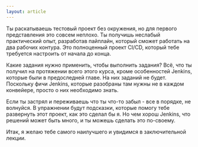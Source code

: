 ```yaml
---
layout: article
---
```

Ты раскатываешь тестовый проект без окружения, но для первого представления это совсем неплохо. Ты получишь неслабый практический опыт, разработав пайплайн, который сможет работать на два рабочих контура. Это полноценный проект CI/CD, который тебе требуется настроить от начала до конца.

Какие задания нужно применить, чтобы выполнить задания? Всё, что ты получил на протяжении всего этого курса, кроме особенностей Jenkins, которые были в предоследней главе. На них заданий не будет. Поскольку фичи Jenkins, которые разобраны там нужны не в каждом конвейере, просто о них необходимо знать.

Если ты застрял и переживаешь что ты что-то забыл - все в порядке, не волнуйся. В упражнении будут подсказки, которые помогу тебе развернуть этот проект, как это сделал бы я. Но чем хорош Jenkins, что решений может быть много, и ты можешь сделать это по-своему.

Итак, я желаю тебе самого наилучшего и увидимся в заключительной лекции.
